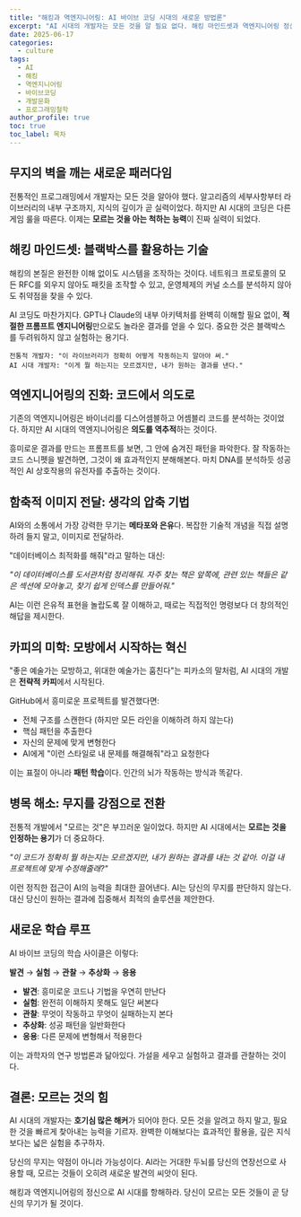 ```yaml
---
title: "해킹과 역엔지니어링: AI 바이브 코딩 시대의 새로운 방법론"
excerpt: "AI 시대의 개발자는 모든 것을 알 필요 없다. 해킹 마인드셋과 역엔지니어링 정신으로 무지를 강점으로 전환하는 새로운 패러다임을 탐구한다."
date: 2025-06-17
categories: 
  - culture
tags: 
  - AI
  - 해킹
  - 역엔지니어링
  - 바이브코딩
  - 개발문화
  - 프로그래밍철학
author_profile: true
toc: true
toc_label: 목차
---
```


## 무지의 벽을 깨는 새로운 패러다임

전통적인 프로그래밍에서 개발자는 모든 것을 알아야 했다. 알고리즘의 세부사항부터 라이브러리의 내부 구조까지, 지식의 깊이가 곧 실력이었다. 하지만 AI 시대의 코딩은 다른 게임 룰을 따른다. 이제는 **모르는 것을 아는 척하는 능력**이 진짜 실력이 되었다.

## 해킹 마인드셋: 블랙박스를 활용하는 기술

해킹의 본질은 완전한 이해 없이도 시스템을 조작하는 것이다. 네트워크 프로토콜의 모든 RFC를 외우지 않아도 패킷을 조작할 수 있고, 운영체제의 커널 소스를 분석하지 않아도 취약점을 찾을 수 있다.

AI 코딩도 마찬가지다. GPT나 Claude의 내부 아키텍처를 완벽히 이해할 필요 없이, **적절한 프롬프트 엔지니어링**만으로도 놀라운 결과를 얻을 수 있다. 중요한 것은 블랙박스를 두려워하지 않고 실험하는 용기다.

```text
전통적 개발자: "이 라이브러리가 정확히 어떻게 작동하는지 알아야 써."
AI 시대 개발자: "이게 뭘 하는지는 모르겠지만, 내가 원하는 결과를 낸다."
```

## 역엔지니어링의 진화: 코드에서 의도로

기존의 역엔지니어링은 바이너리를 디스어셈블하고 어셈블리 코드를 분석하는 것이었다. 하지만 AI 시대의 역엔지니어링은 **의도를 역추적**하는 것이다.

흥미로운 결과를 만드는 프롬프트를 보면, 그 안에 숨겨진 패턴을 파악한다. 잘 작동하는 코드 스니펫을 발견하면, 그것이 왜 효과적인지 분해해본다. 마치 DNA를 분석하듯 성공적인 AI 상호작용의 유전자를 추출하는 것이다.

## 함축적 이미지 전달: 생각의 압축 기법

AI와의 소통에서 가장 강력한 무기는 **메타포와 은유**다. 복잡한 기술적 개념을 직접 설명하려 들지 말고, 이미지로 전달하라.

"데이터베이스 최적화를 해줘"라고 말하는 대신:

_"이 데이터베이스를 도서관처럼 정리해줘. 자주 찾는 책은 앞쪽에, 관련 있는 책들은 같은 섹션에 모아놓고, 찾기 쉽게 인덱스를 만들어줘."_

AI는 이런 은유적 표현을 놀랍도록 잘 이해하고, 때로는 직접적인 명령보다 더 창의적인 해답을 제시한다.

## 카피의 미학: 모방에서 시작하는 혁신

"좋은 예술가는 모방하고, 위대한 예술가는 훔친다"는 피카소의 말처럼, AI 시대의 개발은 **전략적 카피**에서 시작된다.

GitHub에서 흥미로운 프로젝트를 발견했다면:

- 전체 구조를 스캔한다 (하지만 모든 라인을 이해하려 하지 않는다)
- 핵심 패턴을 추출한다
- 자신의 문제에 맞게 변형한다
- AI에게 "이런 스타일로 내 문제를 해결해줘"라고 요청한다

이는 표절이 아니라 **패턴 학습**이다. 인간의 뇌가 작동하는 방식과 똑같다.

## 병목 해소: 무지를 강점으로 전환

전통적 개발에서 "모르는 것"은 부끄러운 일이었다. 하지만 AI 시대에서는 **모르는 것을 인정하는 용기**가 더 중요하다.

_"이 코드가 정확히 뭘 하는지는 모르겠지만, 내가 원하는 결과를 내는 것 같아. 이걸 내 프로젝트에 맞게 수정해줄래?"_

이런 정직한 접근이 AI의 능력을 최대한 끌어낸다. AI는 당신의 무지를 판단하지 않는다. 대신 당신이 원하는 결과에 집중해서 최적의 솔루션을 제안한다.

## 새로운 학습 루프

AI 바이브 코딩의 학습 사이클은 이렇다:

**발견** → **실험** → **관찰** → **추상화** → **응용**

- **발견**: 흥미로운 코드나 기법을 우연히 만난다
- **실험**: 완전히 이해하지 못해도 일단 써본다
- **관찰**: 무엇이 작동하고 무엇이 실패하는지 본다
- **추상화**: 성공 패턴을 일반화한다
- **응용**: 다른 문제에 변형해서 적용한다

이는 과학자의 연구 방법론과 닮아있다. 가설을 세우고 실험하고 결과를 관찰하는 것이다.

## 결론: 모르는 것의 힘

AI 시대의 개발자는 **호기심 많은 해커**가 되어야 한다. 모든 것을 알려고 하지 말고, 필요한 것을 빠르게 찾아내는 능력을 기르자. 완벽한 이해보다는 효과적인 활용을, 깊은 지식보다는 넓은 실험을 추구하자.

당신의 무지는 약점이 아니라 가능성이다. AI라는 거대한 두뇌를 당신의 연장선으로 사용할 때, 모르는 것들이 오히려 새로운 발견의 씨앗이 된다.

해킹과 역엔지니어링의 정신으로 AI 시대를 항해하라. 당신이 모르는 모든 것들이 곧 당신의 무기가 될 것이다.

